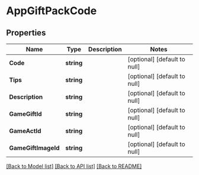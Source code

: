 # AppGiftPackCode

## Properties
Name | Type | Description | Notes
------------ | ------------- | ------------- | -------------
**Code** | **string** |  | [optional] [default to null]
**Tips** | **string** |  | [optional] [default to null]
**Description** | **string** |  | [optional] [default to null]
**GameGiftId** | **string** |  | [optional] [default to null]
**GameActId** | **string** |  | [optional] [default to null]
**GameGiftImageId** | **string** |  | [optional] [default to null]

[[Back to Model list]](../README.md#documentation-for-models) [[Back to API list]](../README.md#documentation-for-api-endpoints) [[Back to README]](../README.md)


